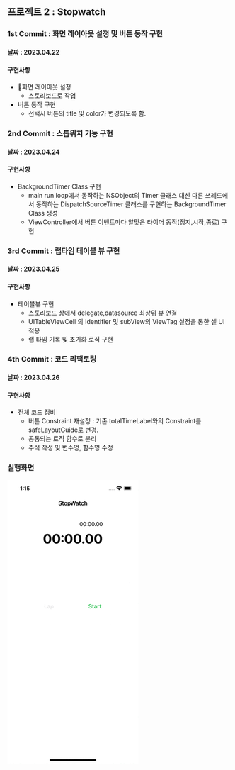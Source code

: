## 프로젝트 2 : Stopwatch

### 1st Commit : 화면 레이아웃 설정 및 버튼 동작 구현
#### 날짜 : 2023.04.22

#### 구현사항
- 화면 레이아웃 설정
    - 스토리보드로 작업
- 버튼 동작 구현
    - 선택시 버튼의 title 및 color가 변경되도록 함.

### 2nd Commit : 스톱워치 기능 구현
#### 날짜 : 2023.04.24

#### 구현사항
- BackgroundTimer Class 구현
    - main run loop에서 동작하는 NSObject의 Timer 클래스 대신 다른 쓰레드에서 동작하는 DispatchSourceTimer 클래스를 구현하는 BackgroundTimer Class 생성
    - ViewController에서 버튼 이벤트마다 알맞은 타이머 동작(정지,시작,종료) 구현

### 3rd Commit : 랩타임 테이블 뷰 구현
#### 날짜 : 2023.04.25

#### 구현사항
- 테이블뷰 구현
    - 스토리보드 상에서 delegate,datasource 최상위 뷰 연결
    - UITableViewCell 의 Identifier 및 subView의 ViewTag 설정을 통한 셀 UI 적용
    - 랩 타임 기록 및 초기화 로직 구현

### 4th Commit : 코드 리팩토링
#### 날짜 : 2023.04.26

#### 구현사항
- 전체 코드 정비
    - 버튼 Constraint 재설정 : 기존 totalTimeLabel와의 Constraint를 safeLayoutGuide로 변경.
    - 공통되는 로직 함수로 분리
    - 주석 작성 및 변수명, 함수명 수정

### 실행화면

![Stopwatch](./newStopwatch.gif)

